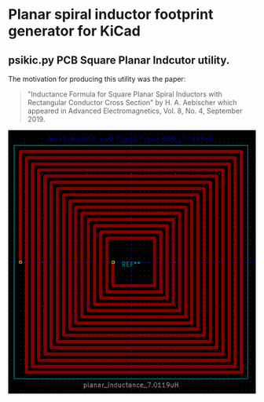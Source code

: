 # Planar spiral inductor footprint generator for KiCad

## psikic.py PCB Square Planar Indcutor utility.

The motivation for producing this utility was the paper:
> "Inductance Formula for Square Planar Spiral Inductors with Rectangular Conductor Cross Section"
> by
> H. A. Aebischer
> which appeared in
> Advanced Electromagnetics, Vol. 8, No. 4, September 2019.

![](/images/planar_spiral_inductor.png?raw=true)
